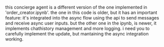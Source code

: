 this concierge agent is a different version of the one implemented in 'order_creator.ipynb'. the one in this code is older, but it has an important feature: it's integrated into the async flow using the api to send messages and receive async user inputs. but the other one in the ipynb, is newer, it implements chathistory management and more logging. i need you to carefully implement the update, but mantaining the async integration working.